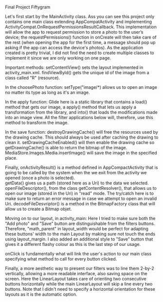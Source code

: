 Final Project Fiftygram

Let's first start by the MainActivity class. Ass you can see this project only contains one main class extending AppCompatActivity and implementing ActivityCompat.OnRequestPermissionsResultCallback. This implementation will allow the app to request permission to store a photo to the user’s device; the requestPermissions() function in onCreate will then take care of the rest (when opening the app for the first time, a message should pop up asking if the app can access the device's photos). As the application created is pretty trivial, I did not find the need to create multiple classes to implement it since we are only working on one page.

Important methods: setContentView() sets the layout implemented in activity_main.xml.
findViewById() gets the unique id of the image from a class called "R" (resource).

In the choosePhoto function: setType("image/*) allows us to open an image no matter its type as long as it's an image.

In the apply function: Glide here is a static library that contains a load() method that gets our image, a apply() method that lets us apply a transformation from the library, and into() that loads the modifications made into an image view.
All the filter applications below will, therefore, use this method to transform the image.

In the save function: destroyDrawingCache() will free the resources used by the drawing cache. This should always be used after caching the drawing to clean it. 
setDrawingCacheEnabled() will then enable the drawing cache so getDrawingCache() is able to return the bitmap of the image.
MediaStore.Images.Media.insertImage() will save the image in the specified place.

Finally, onActivityResult() is a method defined in AppCompactActivity that is going to be called by the system when the we exit from the activity we opened (once a photo is selected).  
getData() gives us a path (stored here as a Uri) to the data we selected.
openFileDescriptor(), from the class getContentResolver(), that allows us to open our image (stored in the Uri) in "read" mode.
The try/catch here is to make sure to return an error message in case we attempt to open an invalid Uri.
decodeFileDesvriptor() is a method in the BitmapFactory class that will allow us to create a Bitmap objet.


Moving on to our layout, in activity_main:
Here I tried to make sure both the "Add photo" and "Save" button are distinguishable from the filters buttons. Therefore, "math_parent" in layout_width would be perfect for adapting these buttons' width to the main Layout by making sure not touch the ends using layout_margin. I also added an additional style to "Save" button that gives it a different flashy colour as this is the last step of our usage. 

onClick is fundamentally what will link the user's action to our main class specifying what method to call for every button clicked.

Finally, a more aesthetic way to present our filters was to line them 2-by-2 vertically, allowing a more readable interface, also saving space on the screen. Here the LinearLayout takes care of orienting two consecutive buttons horizontally while the main LinearLayout will skip a line every two buttons. Note that I didn't need to specify a horizontal orientation for these layouts as it is the automatic option.
